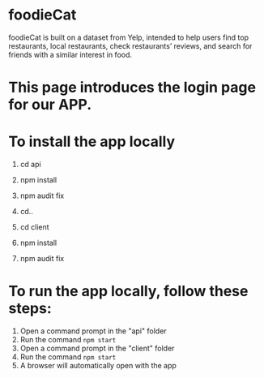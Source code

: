 # foodieCat
foodieCat is built on a dataset from Yelp, intended to help users find top restaurants, local restaurants, check restaurants’ reviews, and search for friends with a similar interest in food.

# This page introduces the login page for our APP.

# To install the app locally
1. cd api
2. npm install
3. npm audit fix

4. cd..
5. cd client
6. npm install
7. npm audit fix


# To run the app locally, follow these steps:

1. Open a command prompt in the "api" folder
2. Run the command ```npm start```
3. Open a command prompt in the "client" folder
4. Run the command ```npm start```
5. A browser will automatically open with the app
